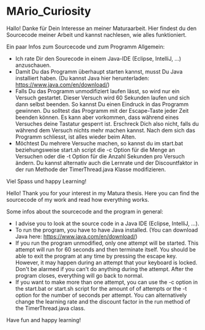 # MArio_Curiosity
Hallo! Danke für Dein Interesse an meiner Maturaarbeit. Hier findest du den Sourcecode meiner Arbeit und kannst nachlesen, wie alles funktioniert.

Ein paar Infos zum Sourcecode und zum Programm Allgemein:
  - Ich rate Dir den Sourecode in einem Java-IDE (Eclipse, IntelliJ, ...) anzuschauen.
  - Damit Du das Programm überhaupt starten kannst, musst Du Java installiert haben. (Du kannst Java hier herunterladen: https://www.java.com/en/download/)
  - Falls Du das Programm unmodifiziert laufen lässt, so wird nur ein Versuch gestartet. Dieser Versuch wird 60 Sekunden laufen und sich dann selbst beenden.
    So kannst Du einen Eindruck in das Programm gewinnen. Du solltest das Programm mit der Escape-Taste jeder Zeit beenden können. Es kann aber vorkommen, dass während eines         Versuches deine Tastatur gesperrt ist.
    Erschreck Dich also nicht, falls du während dem Versuch nichts mehr machen kannst. Nach dem sich das Programm schliesst, ist alles wieder beim Alten.
  - Möchtest Du mehrere Versuche machen, so kannst du im start.bat beziehungsweise start.sh script die -c Option für die Menge
    an Versuchen oder die -t Option für die Anzahl Sekunden pro Versuch ändern. Du kannst alternativ auch die Lernrate und der Discountfaktor in der run Methode 
    der TimerThread.java Klasse modifizieren.
   
Viel Spass und happy Learning!

Hello! Thank you for your interest in my Matura thesis. Here you can find the sourcecode of my work and read how everything works.

Some infos about the sourcecode and the program in general:
  - I advise you to look at the source code in a Java IDE (Eclipse, IntelliJ, ...).
  - To run the program, you have to have Java installed. (You can download Java here: https://www.java.com/en/download/)
  - If you run the program unmodified, only one attempt will be started. This attempt will run for 60 seconds and then terminate itself.
    You should be able to exit the program at any time by pressing the escape key. However, it may happen during an attempt that your keyboard is locked. Don't be                   alarmed if you can't do anything during the attempt. After the program closes, everything will go back to normal.
  - If you want to make more than one attempt, you can use the -c option in the start.bat or start.sh script for the amount of
    of attempts or the -t option for the number of seconds per attempt. You can alternatively change the learning rate and the discount factor in the run method 
    of the TimerThread.java class.
   
Have fun and happy learning!

